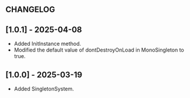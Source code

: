 ## CHANGELOG

## [1.0.1] - 2025-04-08
- Added InitInstance method.
- Modified the default value of dontDestroyOnLoad in MonoSingleton to true.

## [1.0.0] - 2025-03-19
- Added SingletonSystem.
